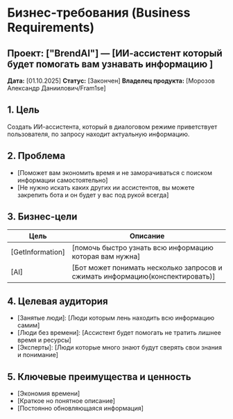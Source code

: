 # Бизнес-требования (Business Requirements)

## Проект: ["BrendAI"] — [ИИ-ассистент который будет помогать вам узнавать информацию ]

**Дата:** [01.10.2025]
**Статус:** [Закончен]
**Владелец продукта:** [Морозов Александр Даниилович/Fram1se]

## 1. Цель
Создать ИИ-ассистента, который в диалоговом режиме приветствует пользователя, по запросу находит актуальную информацию.

## 2. Проблема
- [Поможет вам экономить время и не заморачиваться с поиском информации самостоятельно]
- [Не нужно искать каких других ии ассистентов, вы можете закрепить бота и он будет у вас под рукой всегда] 

## 3. Бизнес-цели
| Цель | Описание |
|------|----------|
| [GetInformation] | [помочь быстро узнать всю информацию которая вам нужна] |
| [AI] | [Бот может понимать несколько запросов и сжимать информацию(конспектировать)] |

## 4. Целевая аудитория
- [Занятые люди]: [Люди которым лень находить всю информацию самим]
- [Люди без времени]: [Ассистент будет помогать не тратить лишнее время и ресурсы]
- [Эксперты]: [Люди которые много знают будут сверять свои знания и понимание]

## 5. Ключевые преимущества и ценность
- [Экономия времени]
- [Краткое но понятное описание]
- [Постоянно обновляющаяся информация]